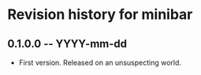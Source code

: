 # Revision history for minibar

## 0.1.0.0  -- YYYY-mm-dd

* First version. Released on an unsuspecting world.
